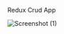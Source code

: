 Redux Crud App

![Screenshot (1)](https://github.com/NimeshLathiya/redux-crud-app/assets/142136394/b08cce10-3a98-42d6-9e85-7c60ff581862)
